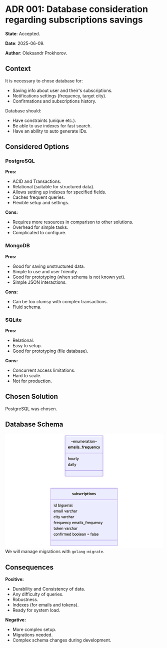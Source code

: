 # ADR 001: Database consideration regarding subscriptions savings

**State**: Accepted.

**Date**: 2025-06-09.

**Author**: Oleksandr Prokhorov.

## Context

It is necessary to chose database for:
- Saving info about user and their's subscriptions.
- Notifications settings (frequency, target city).
- Confirmations and subscriptions history.

Database should:
- Have constraints (unique etc.).
- Be able to use indexes for fast search.
- Have an ability to auto generate IDs.

## Considered Options

### PostgreSQL
**Pros:**
- ACID and Transactions.
- Relational (suitable for structured data).
- Allows setting up indexes for specified fields.
- Caches frequent queries.
- Flexible setup and settings.

**Cons:**
- Requires more resources in comparison to other solutions.
- Overhead for simple tasks.
- Complicated to configure.

### MongoDB
**Pros:**
- Good for saving unstructured data.
- Simple to use and user friendly.
- Good for prototyping (when schema is not known yet).
- Simple JSON interactions.

**Cons:**
- Can be too clumsy with complex transactions.
- Fluid schema.

### SQLite
**Pros:**
- Relational.
- Easy to setup.
- Good for prototyping (file database).

**Cons:**
- Concurrent access limitations.
- Hard to scale.
- Not for production.

## Chosen Solution
PostgreSQL was chosen.

## Database Schema
![schema](../images/db-schema.png)
We will manage migrations with `golang-migrate`.

## Consequences
**Positive:**
- Durability and Consistency of data.
- Any difficulty of queries.
- Robustness.
- Indexes (for emails and tokens).
- Ready for system load.

**Negative:**
- More complex setup.
- Migrations needed.
- Complex schema changes during development.